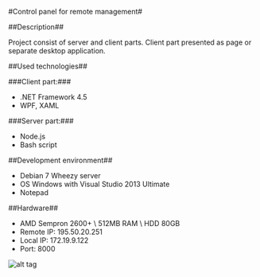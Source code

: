 #Control panel for remote management#

##Description##

Project consist of server and client parts. Client part presented as page or separate desktop application.

##Used technologies##

###Client part:###

* .NET Framework 4.5
* WPF, XAML

###Server part:###

* Node.js
* Bash script

##Development environment##

* Debian 7 Wheezy server
* OS Windows with Visual Studio 2013 Ultimate
* Notepad

##Hardware##

* AMD Sempron 2600+ \ 512MB RAM \ HDD 80GB
* Remote IP: 195.50.20.251
* Local IP: 172.19.9.122
* Port: 8000

![alt tag](https://github.com/taomWTP/System-Management-Server/blob/GUIapp/GqvnzApUQnY.jpg)
